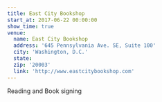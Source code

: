 ```yaml
---
title: East City Bookshop
start_at: 2017-06-22 00:00:00
show_time: true
venue:
  name: East City Bookshop
  address: '645 Pennsylvania Ave. SE, Suite 100'
  city: 'Washington, D.C.'
  state:
  zip: '20003'
  link: 'http://www.eastcitybookshop.com'
---
```



Reading and Book signing